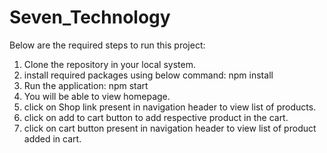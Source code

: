 # Seven_Technology

Below are the required steps to run this project:

1. Clone the repository in your local system.
2. install required packages using below command: 
    npm install
3. Run the application: 
    npm start
4. You will be able to view homepage.
5. click on Shop link present in  navigation header to view list of products.
6. click on add to cart button to add respective product in the cart.
7. click on cart button present in navigation header to view list of product added in cart.

